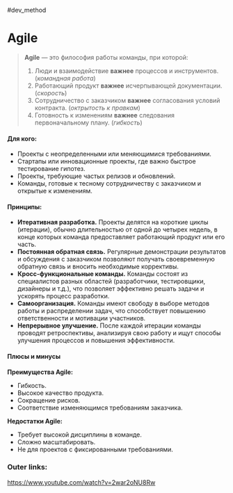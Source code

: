#dev_method

# Agile  

> **Agile** — это философия работы команды, при которой:
> 
> 1. Люди и взаимодействие **важнее** процессов и инструментов.  (*командная работа*)
> 2. Работающий продукт **важнее** исчерпывающей документации.  (*скорость*)
> 3. Сотрудничество с заказчиком **важнее** согласования условий контракта. (*октрытость к правкам*)
> 4. Готовность к изменениям **важнее** следования первоначальному плану. (*гибкость*)

#### **Для кого:**
- Проекты с неопределенными или меняющимися требованиями.
- Стартапы или инновационные проекты, где важно быстрое тестирование гипотез.
- Проекты, требующие частых релизов и обновлений.
- Команды, готовые к тесному сотрудничеству с заказчиком и открытые к изменениям.

#### Принципы:

- **Итеративная разработка.** Проекты делятся на короткие циклы (итерации), обычно длительностью от одной до четырех недель, в конце которых команда предоставляет работающий продукт или его часть.
- **Постоянная обратная связь.** Регулярные демонстрации результатов и обсуждения с заказчиком позволяют получать своевременную обратную связь и вносить необходимые коррективы.
- **Кросс-функциональные команды.** Команды состоят из специалистов разных областей (разработчики, тестировщики, дизайнеры и т.д.), что позволяет эффективно решать задачи и ускорять процесс разработки.
- **Самоорганизация.** Команды имеют свободу в выборе методов работы и распределении задач, что способствует повышению ответственности и мотивации участников.
- **Непрерывное улучшение.** После каждой итерации команды проводят ретроспективы, анализируя свою работу и ищут способы улучшения процессов и повышения эффективности.
    

#### Плюсы и минусы
**Преимущества Agile:**
- Гибкость. 
- Высокое качество продукта.
- Сокращение рисков. 
- Соответствие изменяющимся требованиям заказчика. 

**Недостатки Agile:**
- Требует высокой дисциплины в команде.
- Сложно масштабировать. 
- Не для проектов с фиксированными требованиями. 


### Outer links:
https://www.youtube.com/watch?v=2war2oNU8Rw